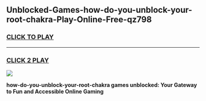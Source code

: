 
## Unblocked-Games-how-do-you-unblock-your-root-chakra-Play-Online-Free-qz798
<h3>
<a href="https://premium76.site?title=how-do-you-unblock-your-root-chakra&ref=26A">CLICK TO PLAY</a></h3>
<hr>

<h3>
<a href="https://premium76.site?title=how-do-you-unblock-your-root-chakra&ref=26A">CLICK 2 PLAY</a>
  
</h3>

<a href="https://premium76.site?title=how-do-you-unblock-your-root-chakra&ref=26A"><img src="https://clearcache.store/games.png"></a>


**how-do-you-unblock-your-root-chakra games unblocked: Your Gateway to Fun and Accessible Online Gaming**
